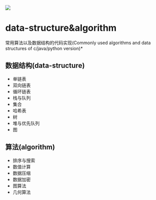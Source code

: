 ![](https://img.shields.io/badge/language-{java}-{red}.svg)
# data-structure&algorithm
常用算法以及数据结构的代码实现(Commonly used algorithms and data structures of c/java/python version)*
## 数据结构(data-structure)
* 单链表
* 双向链表
* 循环链表
* 栈与队列
* 集合
* 哈希表
* 树
* 堆与优先队列
* 图
## 算法(algorithm)
* 排序与搜索
* 数值计算
* 数据压缩
* 数据加密
* 图算法
* 几何算法
